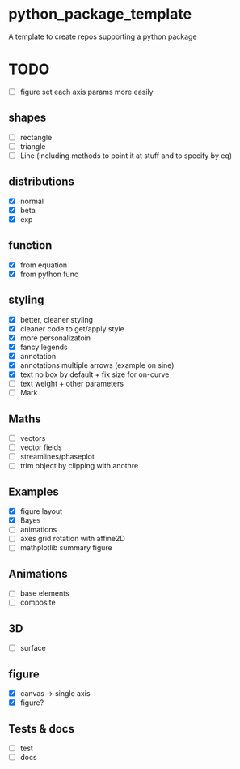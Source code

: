 # python_package_template
A template to create repos supporting a python package


# TODO
- [ ] figure set each axis params more easily

## shapes
- [ ] rectangle
- [ ] triangle
- [ ] Line (including methods to point it at stuff and to specify by eq)

## distributions
- [x] normal
- [x] beta
- [x] exp

## function
- [x] from equation
- [x] from python func

## styling
- [x] better, cleaner styling
- [x] cleaner code to get/apply style
- [x] more personalizatoin
- [x] fancy legends
- [x] annotation
- [x] annotations multiple arrows (example on sine)
- [x] text no box by default + fix size for on-curve
- [ ] text weight + other parameters
- [ ] Mark

## Maths
- [ ] vectors
- [ ] vector fields
- [ ] streamlines/phaseplot
- [ ] trim object by clipping with anothre

## Examples
- [x] figure layout
- [x] Bayes
- [ ] animations
- [ ] axes grid rotation with affine2D
- [ ] mathplotlib summary figure

## Animations
- [ ] base elements
- [ ] composite

## 3D
- [ ] surface

## figure
- [x] canvas -> single axis
- [x] figure?

## Tests & docs
- [ ] test
- [ ] docs